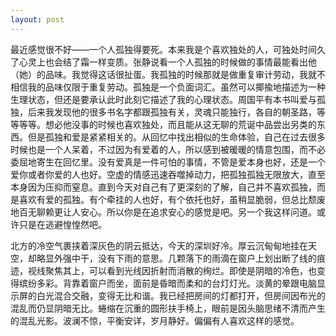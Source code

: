 ```yaml
---
layout: post
---
```


最近感觉很不好——一个人孤独得要死。本来我是个喜欢独处的人，可独处时间久了心灵上也会结了霜一样变质。张静说看一个人孤独的时候做的事情最能看出他（她）的品味。我觉得这话很扯蛋。我孤独的时候那就是做重复审计劳动，我就不相信我的品味仅限于重复劳动。孤独是一个负面词汇。虽然可以揶揄地描述为一种生理状态，但还是要承认此时此刻它描述了我的心理状态。周国平有本书叫爱与孤独，后来我发现他的很多书名字都跟孤独有关，灵魂只能独行，各自的朝圣路，等等等等。想必他没事的时候也喜欢独处，而且能从这无聊的荒诞中品尝出另类的东西。但是孤独和爱是紧紧相关的。从回忆中找出相似的生命体验，自己在过去很多时候也是一个人呆着，不过因为有爱着的人，所以感到被暖暖的情意包围，而不必委屈地寄生在回忆里。没有爱真是一件可怕的事情，不管是爱本身也好，还是一个爱你或者你爱的人也好。空虚的情感迅速吞噬掉动力，把孤独孤独无限放大，直至本身因为压抑而窒息。直到今天对自己有了更深刻的了解，自己并不喜欢孤独，而是喜欢有爱的孤独。有个牵挂的人也好，有个依托也好，虽稍显脆弱，但总比颓废地百无聊赖更让人安心。所以你是在追求安心的感觉是吧。另一个我这样问道。或许只是在逃避惶惶然吧。

北方的冷空气裹挟着深灰色的阴云抵达，今天的深圳好冷。厚云沉甸甸地挂在天空，却略显外强中干，没有下雨的意思。几颗落下的雨滴在窗户上划出断了线的痕迹，视线聚焦其上，可以看到光线因折射而消散的绚烂。即使是阴暗的冷色，也变得缤纷多彩。背靠着窗户而坐，面前是昏暗而柔和的台灯灯光。淡黄的晕跟电脑显示屏的白光混合交融，变得无比和谐。我已经把房间的灯都打开，但房间因布光的混乱而仍显阴暗无比。蜷缩在沉重的圆形扶手椅上，眼前是因头脑思绪不清而产生的混乱光影。波澜不惊，平衡安详，岁月静好。偏偏有人喜欢这样的感觉。